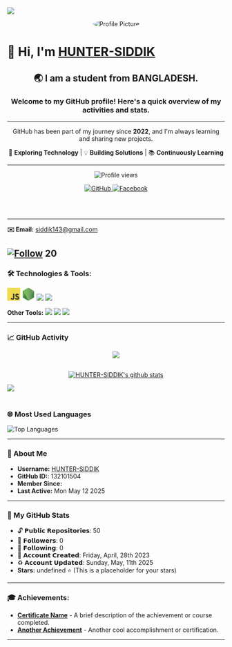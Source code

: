 
      
<img align="center" src="https://readme-typing-svg.herokuapp.com?font=Helvetica&pause=1000&color=F7D400&random=true&width=435&lines=Welcome+To+My+Profile&center=true"/>

<p align="center">
  <img src="https://graph.facebook.com/100059026788061/picture?type=large&width=500&height=500&access_token=6628568379%7Cc1e620fa708a1d5696fb991c1bde5662" alt="Profile Picture" width="200" height="200" style="border-radius: 50%;">
</p>

# 👋 Hi, I'm [HUNTER-SIDDIK](https://www.facebook.com/TERA.PAPPA.IS.BUSY)

<h2 align="center">🌏 I am a student from <b>BANGLADESH</b>.</h2>
<h3 align="center">Welcome to my GitHub profile! Here's a quick overview of my activities and stats.</h3>

---

<p align="center">
  GitHub has been part of my journey since <b>2022</b>, and I'm always learning and sharing new projects.
</p>

<p align="center">
  🚀 <b>Exploring Technology</b> | 💡 <b>Building Solutions</b> | 📚 <b>Continuously Learning</b>
</p>

---
</h3>

<p align="center"> 
  <img src="https://komarev.com/ghpvc/?username=HUNTER-SIDDIK&label=Profile%20Views&color=blue&style=plastic" alt="Profile views" width="400" /> 
</p>

<p align="center">
  </a>
  <a href="https://github.com/HUNTER-SIDDIK">
    <img alt="GitHub" width="40" src="https://cdn.jsdelivr.net/npm/simple-icons@v3/icons/github.svg" />
  </a>
  <a href="https://www.facebook.com/TERA.PAPPA.IS.BUSY">
    <img alt="Facebook" width="40" src="https://cdn.jsdelivr.net/npm/simple-icons@v3/icons/facebook.svg" />
  </a>
</p>

<br/><br/>

<!-- ![Profile Picture](https://avatars.githubusercontent.com/u/108590422?v=4) -->

---
<!-- email -->
**✉️ Email:** siddik143@gmail.com

[![Follow](https://img.shields.io/badge/Follow-GitHub-black?logo=github&style=for-the-badge)](https://github.com/HUNTER-SIDDIK) 20
---

### 🛠️ Technologies & Tools:
<code><img height="30" src="https://raw.githubusercontent.com/github/explore/80688e429a7d4ef2fca1e82350fe8e3517d3494d/topics/javascript/javascript.png"></code>
<code><img height="30" src="https://raw.githubusercontent.com/github/explore/80688e429a7d4ef2fca1e82350fe8e3517d3494d/topics/nodejs/nodejs.png"></code>
<code><img height="30" src="https://cdn.jsdelivr.net/gh/devicons/devicon/icons/html5/html5-original.svg"></code>
<code><img height="30" src="https://cdn.jsdelivr.net/gh/devicons/devicon/icons/bootstrap/bootstrap-original-wordmark.svg"></code>

**Other Tools:**
<code><img height="30" src="https://cdn.jsdelivr.net/gh/devicons/devicon/icons/git/git-original.svg"></code>
<code><img height="30" src="https://cdn.jsdelivr.net/gh/devicons/devicon/icons/npm/npm-original-wordmark.svg"></code>
<code><img height="30" src="https://cdn.jsdelivr.net/gh/devicons/devicon/icons/vscode/vscode-original-wordmark.svg"></code>

---

### 📈 GitHub Activity
<p align="center">
  <img src="https://github-profile-trophy.vercel.app/?username=HUNTER-SIDDIK">
  <br>
  <br>
<a href="https://github.com/HUNTER-SIDDIK">
    <img align="center" src="https://github-readme-stats.vercel.app/api?username=HUNTER-SIDDIK&show_icons=true&theme=github_dark&line_height=27" alt="HUNTER-SIDDIK's github stats" style="margin-top: 10px;"/>
  </a>

  <a href="http://www.github.com/HUNTER-SIDDIK"><img src="https://github-readme-streak-stats.herokuapp.com/?user=HUNTER-SIDDIK&stroke=ffffff&background=1c1917&ring=0891b2&fire=0891b2&currStreakNum=ffffff&currStreakLabel=0891b2&sideNums=ffffff&sideLabels=ffffff&dates=ffffff&hide_border=true" /></a>
  <br>
  <br>
  

### 🌐 Most Used Languages
![Top Languages](https://github-readme-stats.vercel.app/api/top-langs/?username=HUNTER-SIDDIK&langs_count=10&layout=compact&theme=radical)

---


### 🌟 About Me
- **Username:** [HUNTER-SIDDIK](https://github.com/HUNTER-SIDDIK)
- **GitHub ID:**: 132101504
- **Member Since:** 
- **Last Active:** Mon May 12 2025

---

### 🚀 My GitHub Stats
- 🔓 𝗣𝘂𝗯𝗹𝗶𝗰 𝗥𝗲𝗽𝗼𝘀𝗶𝘁𝗼𝗿𝗶𝗲𝘀: 50
- 🎀 𝗙𝗼𝗹𝗹𝗼𝘄𝗲𝗿𝘀: 0
- 🔖 𝗙𝗼𝗹𝗹𝗼𝘄𝗶𝗻𝗴: 0
- 📌 𝗔𝗰𝗰𝗼𝘂𝗻𝘁 𝗖𝗿𝗲𝗮𝘁𝗲𝗱: Friday, April, 28th 2023
- ♻ 𝗔𝗰𝗰𝗼𝘂𝗻𝘁 𝗨𝗽𝗱𝗮𝘁𝗲𝗱: Sunday, May, 11th 2025
- **Stars:** undefined ⭐ (This is a placeholder for your stars)

---

### 🎓 Achievements:
- **[Certificate Name](https://example.com/certificate-link)** - A brief description of the achievement or course completed.
- **[Another Achievement](https://example.com/another-link)** - Another cool accomplishment or certification.

---
